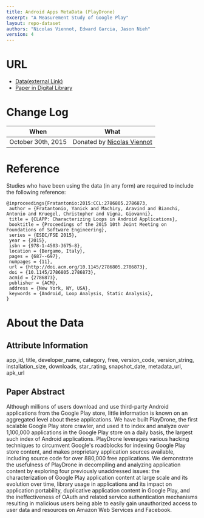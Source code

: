 ```yaml
---
title: Android Apps MetaData (PlayDrone)
excerpt: "A Measurement Study of Google Play"
layout: repo-dataset
authors: "Nicolas Viennot, Edward Garcia, Jason Nieh"
version: 4
---
```


# URL

* [Data(external Link)](https://archive.org/details/android_apps&tab=about)
* [Paper in Digital Library](http://dl.acm.org/citation.cfm?doid=2786805.2786873)

# Change Log

When | What
---- | ----
October 30th, 2015 | Donated by [Nicolas Viennot](mailto:nviennot@cs.columbia.edu)

# Reference

Studies who have been using the data (in any form) are required to include the following reference:

```
@inproceedings{Fratantonio:2015:CCL:2786805.2786873,
 author = {Fratantonio, Yanick and Machiry, Aravind and Bianchi, Antonio and Kruegel, Christopher and Vigna, Giovanni},
 title = {CLAPP: Characterizing Loops in Android Applications},
 booktitle = {Proceedings of the 2015 10th Joint Meeting on Foundations of Software Engineering},
 series = {ESEC/FSE 2015},
 year = {2015},
 isbn = {978-1-4503-3675-8},
 location = {Bergamo, Italy},
 pages = {687--697},
 numpages = {11},
 url = {http://doi.acm.org/10.1145/2786805.2786873},
 doi = {10.1145/2786805.2786873},
 acmid = {2786873},
 publisher = {ACM},
 address = {New York, NY, USA},
 keywords = {Android, Loop Analysis, Static Analysis},
}
```

# About the Data

## Attribute Information

app_id, title, developer_name, category, free, version_code, version_string, installation_size, downloads, star_rating, snapshot_date, metadata_url, apk_url

## Paper Abstract

Although millions of users download and use third-party Android applications from the Google Play store, little information is known on an aggregated level about these applications. We have built PlayDrone, the first scalable Google Play store crawler, and used it to index and analyze over 1,100,000 applications in the Google Play store on a daily basis, the largest such index of Android applications. PlayDrone leverages various hacking techniques to circumvent Google's roadblocks for indexing Google Play store content, and makes proprietary application sources available, including source code for over 880,000 free applications. We demonstrate the usefulness of PlayDrone in decompiling and analyzing application content by exploring four previously unaddressed issues: the characterization of Google Play application content at large scale and its evolution over time, library usage in applications and its impact on application portability, duplicative application content in Google Play, and the ineffectiveness of OAuth and related service authentication mechanisms resulting in malicious users being able to easily gain unauthorized access to user data and resources on Amazon Web Services and Facebook.
